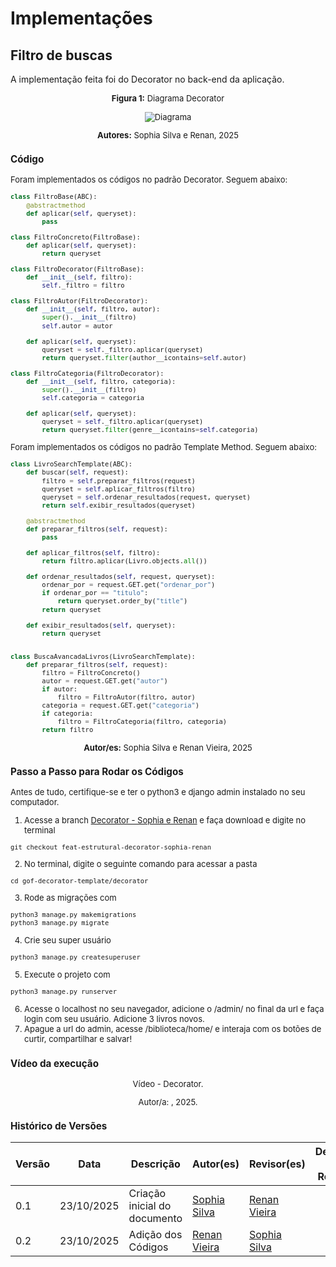 # Implementações


## Filtro de buscas

A implementação feita foi do Decorator no back-end da aplicação.

<font size="2"><p style="text-align: center"><b>Figura 1:</b> Diagrama Decorator</div>

<div style="text-align: center;">

![Diagrama]()

</div>

<font size="2"><p style="text-align: center"><b>Autores:</b> Sophia Silva e Renan, 2025</p></font>


### Código

Foram implementados os códigos no padrão Decorator. Seguem abaixo:

```python
class FiltroBase(ABC):
    @abstractmethod
    def aplicar(self, queryset):
        pass

class FiltroConcreto(FiltroBase):
    def aplicar(self, queryset):
        return queryset

class FiltroDecorator(FiltroBase):
    def __init__(self, filtro):
        self._filtro = filtro

class FiltroAutor(FiltroDecorator):
    def __init__(self, filtro, autor):
        super().__init__(filtro)
        self.autor = autor

    def aplicar(self, queryset):
        queryset = self._filtro.aplicar(queryset)
        return queryset.filter(author__icontains=self.autor)

class FiltroCategoria(FiltroDecorator):
    def __init__(self, filtro, categoria):
        super().__init__(filtro)
        self.categoria = categoria

    def aplicar(self, queryset):
        queryset = self._filtro.aplicar(queryset)
        return queryset.filter(genre__icontains=self.categoria)
```


Foram implementados os códigos no padrão Template Method. Seguem abaixo:

```python
class LivroSearchTemplate(ABC):
    def buscar(self, request):
        filtro = self.preparar_filtros(request)
        queryset = self.aplicar_filtros(filtro)
        queryset = self.ordenar_resultados(request, queryset)
        return self.exibir_resultados(queryset)

    @abstractmethod
    def preparar_filtros(self, request):
        pass

    def aplicar_filtros(self, filtro):
        return filtro.aplicar(Livro.objects.all())

    def ordenar_resultados(self, request, queryset):
        ordenar_por = request.GET.get("ordenar_por")
        if ordenar_por == "titulo":
            return queryset.order_by("title")
        return queryset

    def exibir_resultados(self, queryset):
        return queryset


class BuscaAvancadaLivros(LivroSearchTemplate):
    def preparar_filtros(self, request):
        filtro = FiltroConcreto()
        autor = request.GET.get("autor")
        if autor:
            filtro = FiltroAutor(filtro, autor)
        categoria = request.GET.get("categoria")
        if categoria:
            filtro = FiltroCategoria(filtro, categoria)
        return filtro

```

<font size="2"><p style="text-align: center"><b>Autor/es:</b> Sophia Silva e Renan Vieira, 2025</p></font>


### Passo a Passo para Rodar os Códigos

Antes de tudo, certifique-se e ter o python3 e django admin instalado no seu computador.

1. Acesse a branch [Decorator - Sophia e Renan](https://github.com/UnBArqDsw2025-2-Turma01/2025.2-T01-G5_EuRecomendo_Entrega_03/tree/feat-estrutural-decorator-sophia-renan) e faça download e digite no terminal
```
git checkout feat-estrutural-decorator-sophia-renan
```
2. No terminal, digite o seguinte comando para acessar a pasta 
``` 
cd gof-decorator-template/decorator 
```
3. Rode as migrações com 
```python
python3 manage.py makemigrations
python3 manage.py migrate
```
4. Crie seu super usuário
```python
python3 manage.py createsuperuser
```
5. Execute o projeto com
```python
python3 manage.py runserver
```
6. Acesse o localhost no seu navegador, adicione o /admin/ no final da url e faça login com seu usuário. Adicione 3 livros novos.
7. Apague a url do admin, acesse /biblioteca/home/ e interaja com os botões de curtir, compartilhar e salvar!

### Vídeo da execução

<font size="2"><p style="text-align: center">Vídeo - Decorator.</p></font>

<center>

</center>

<font size="2"><p style="text-align: center">Autor/a: [](), 2025.</p></font>

### Histórico de Versões

| Versão | Data       | Descrição                                                                    | Autor(es)                                                                                        | Revisor(es)                                   | Detalhes da Revisão |
| ------ | ---------- | ---------------------------------------------------------------------------- | ------------------------------------------------------------------------------------------------ | --------------------------------------------- | ------------------- |
| 0.1    | 23/10/2025 | Criação inicial do documento                     | [Sophia Silva](https://github.com/sophiassilva) |[Renan Vieira](https://github.com/R-enanVieira) |                     |
| 0.2    | 23/10/2025 | Adição dos Códigos | [Renan Vieira](https://github.com/R-enanVieira) | [Sophia Silva](https://github.com/sophiassilva) |                     |
